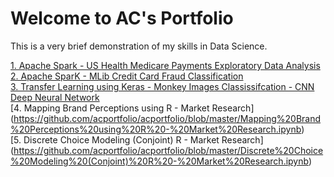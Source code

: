 # Welcome to AC's Portfolio

This is a very brief demonstration of my skills in Data Science. 

[1. Apache Spark - US Health Medicare Payments Exploratory Data Analysis](https://github.com/acportfolio/acportfolio/blob/master/Apache_Spark_US_Health_Medicare_Payments_Exploratory_Data_Analysis.ipynb)  
[2. Apache SparK - MLib Credit Card Fraud Classification](https://github.com/acportfolio/acportfolio/blob/master/SparK_MLib_Credit_Card_Fraud_Classification.ipynb)  
[3. Transfer Learning using Keras - Monkey Images Classissifcation - CNN Deep Neural Network](https://github.com/acportfolio/acportfolio/blob/master/Transfer_Learning_CNN_Monkey_Classification.ipynb)  
[4. Mapping Brand Perceptions using R - Market Research] (https://github.com/acportfolio/acportfolio/blob/master/Mapping%20Brand%20Perceptions%20using%20R%20-%20Market%20Research.ipynb)  
[5. Discrete Choice Modeling (Conjoint) R - Market Research] (https://github.com/acportfolio/acportfolio/blob/master/Discrete%20Choice%20Modeling%20(Conjoint)%20R%20-%20Market%20Research.ipynb)